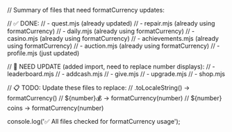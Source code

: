 // Summary of files that need formatCurrency updates:

// ✅ DONE:
// - quest.mjs (already updated)
// - repair.mjs (already using formatCurrency)
// - daily.mjs (already using formatCurrency)
// - casino.mjs (already using formatCurrency)
// - achievements.mjs (already using formatCurrency)
// - auction.mjs (already using formatCurrency)
// - profile.mjs (just updated)

// 🔄 NEED UPDATE (added import, need to replace number displays):
// - leaderboard.mjs 
// - addcash.mjs
// - give.mjs
// - upgrade.mjs
// - shop.mjs

// 📋 TODO: Update these files to replace:
// .toLocaleString() → formatCurrency()
// ${number}💰 → formatCurrency(number)
// ${number} coins → formatCurrency(number)

console.log('✅ All files checked for formatCurrency usage');